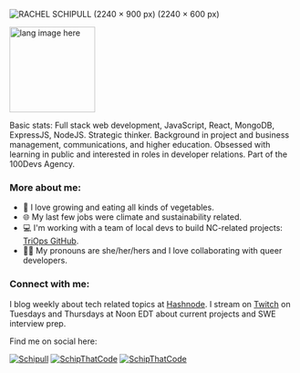 ![RACHEL SCHIPULL (2240 × 900 px) (2240 × 600 px)](https://user-images.githubusercontent.com/102389779/166121947-c1b8ab24-38da-4079-a210-514b2b5aea43.png)

<p align="left"><img width="150" src="https://github.com/alansmathew/alansmathew/raw/master/lang.gif" alt="lang image here" /></p>

Basic stats: Full stack web development, JavaScript, React, MongoDB, ExpressJS, NodeJS. Strategic thinker. Background in project and business management, communications, and higher education. Obsessed with learning in public and interested in roles in developer relations. Part of the 100Devs Agency.
  
### More about me:
  - 🥬 I love growing and eating all kinds of vegetables.
  - 🌐 My last few jobs were climate and sustainability related.
  - 💻 I'm working with a team of local devs to build NC-related projects: [TriOps GitHub](https://github.com/Triangle-Ops).
  - 🏳️‍🌈 My pronouns are she/her/hers and I love collaborating with queer developers.

### Connect with me:
  I blog weekly about tech related topics at [Hashnode](https://schipthatcode.hashnode.dev/).
  I stream on [Twitch](https://www.twitch.tv/schipthatcode) on Tuesdays and Thursdays at Noon EDT about current projects and SWE interview prep. 

Find me on social here:   

<p align="left"> 
  <a href="https://www.linkedin.com/in/rachelschipull/" target="blank"><img src="https://img.shields.io/badge/-Schipull-blue?style=flat-square&logo=Linkedin&logoColor=white&style=plastic" alt="Schipull" /></a>
  <a href="https://twitter.com/schipthatcode" target="blank"><img src="https://img.shields.io/twitter/follow/schipthatcode?logo=twitter&style=plastic" alt="SchipThatCode" /></a> 
  <a href="https://twitch.tv/schipthatcode" target="blank"><img src="https://img.shields.io/twitch/status/schipthatcode?logo=Twitch&style=plastic" alt="SchipThatCode" /></a>
</p>


